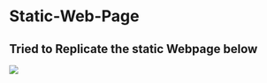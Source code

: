 # Static-Web-Page
<h2>Tried to Replicate the static Webpage below </h2>
<img src=["https://dribbble.com/shots/19195617-Website-Design-landing-page"](https://cdn.dribbble.com/userupload/3349056/file/original-806f29573b724f28f2ee4b7cf367f5e6.png?compress=1&resize=1600x1200) <a/>
